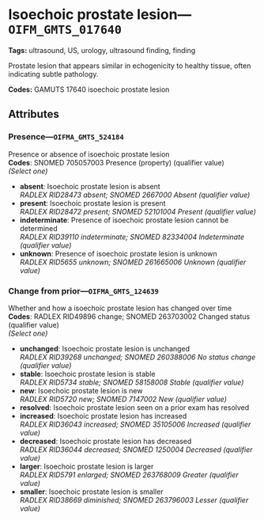 # Isoechoic prostate lesion—`OIFM_GMTS_017640`

**Tags:** ultrasound, US, urology, ultrasound finding, finding

Prostate lesion that appears similar in echogenicity to healthy tissue, often indicating subtle pathology.

**Codes:** GAMUTS 17640 isoechoic prostate lesion

## Attributes

### Presence—`OIFMA_GMTS_524184`

Presence or absence of isoechoic prostate lesion  
**Codes**: SNOMED 705057003 Presence (property) (qualifier value)  
*(Select one)*

- **absent**: Isoechoic prostate lesion is absent  
_RADLEX RID28473 absent; SNOMED 2667000 Absent (qualifier value)_
- **present**: Isoechoic prostate lesion is present  
_RADLEX RID28472 present; SNOMED 52101004 Present (qualifier value)_
- **indeterminate**: Presence of isoechoic prostate lesion cannot be determined  
_RADLEX RID39110 indeterminate; SNOMED 82334004 Indeterminate (qualifier value)_
- **unknown**: Presence of isoechoic prostate lesion is unknown  
_RADLEX RID5655 unknown; SNOMED 261665006 Unknown (qualifier value)_

### Change from prior—`OIFMA_GMTS_124639`

Whether and how a isoechoic prostate lesion has changed over time  
**Codes**: RADLEX RID49896 change; SNOMED 263703002 Changed status (qualifier value)  
*(Select one)*

- **unchanged**: Isoechoic prostate lesion is unchanged  
_RADLEX RID39268 unchanged; SNOMED 260388006 No status change (qualifier value)_
- **stable**: Isoechoic prostate lesion is stable  
_RADLEX RID5734 stable; SNOMED 58158008 Stable (qualifier value)_
- **new**: Isoechoic prostate lesion is new  
_RADLEX RID5720 new; SNOMED 7147002 New (qualifier value)_
- **resolved**: Isoechoic prostate lesion seen on a prior exam has resolved  
- **increased**: Isoechoic prostate lesion has increased  
_RADLEX RID36043 increased; SNOMED 35105006 Increased (qualifier value)_
- **decreased**: Isoechoic prostate lesion has decreased  
_RADLEX RID36044 decreased; SNOMED 1250004 Decreased (qualifier value)_
- **larger**: Isoechoic prostate lesion is larger  
_RADLEX RID5791 enlarged; SNOMED 263768009 Greater (qualifier value)_
- **smaller**: Isoechoic prostate lesion is smaller  
_RADLEX RID38669 diminished; SNOMED 263796003 Lesser (qualifier value)_